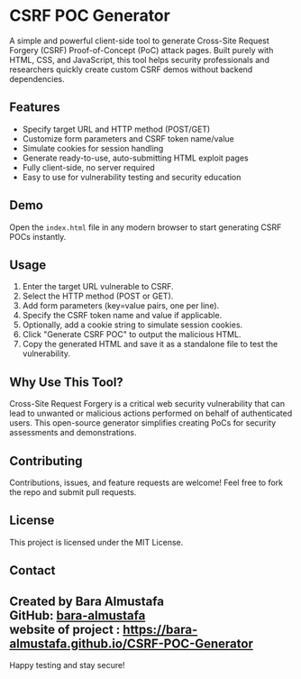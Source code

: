 # CSRF POC Generator

A simple and powerful client-side tool to generate Cross-Site Request Forgery (CSRF) Proof-of-Concept (PoC) attack pages. Built purely with HTML, CSS, and JavaScript, this tool helps security professionals and researchers quickly create custom CSRF demos without backend dependencies.

## Features

- Specify target URL and HTTP method (POST/GET)
- Customize form parameters and CSRF token name/value
- Simulate cookies for session handling
- Generate ready-to-use, auto-submitting HTML exploit pages
- Fully client-side, no server required
- Easy to use for vulnerability testing and security education

## Demo

Open the `index.html` file in any modern browser to start generating CSRF POCs instantly.

## Usage

1. Enter the target URL vulnerable to CSRF.
2. Select the HTTP method (POST or GET).
3. Add form parameters (key=value pairs, one per line).
4. Specify the CSRF token name and value if applicable.
5. Optionally, add a cookie string to simulate session cookies.
6. Click "Generate CSRF POC" to output the malicious HTML.
7. Copy the generated HTML and save it as a standalone file to test the vulnerability.

## Why Use This Tool?

Cross-Site Request Forgery is a critical web security vulnerability that can lead to unwanted or malicious actions performed on behalf of authenticated users. This open-source generator simplifies creating PoCs for security assessments and demonstrations.

## Contributing

Contributions, issues, and feature requests are welcome! Feel free to fork the repo and submit pull requests.

## License

This project is licensed under the MIT License.

## Contact
Created by Bara Almustafa  
GitHub: [bara-almustafa](https://github.com/bara-almustafa)  
website of project : https://bara-almustafa.github.io/CSRF-POC-Generator
---

Happy testing and stay secure!
